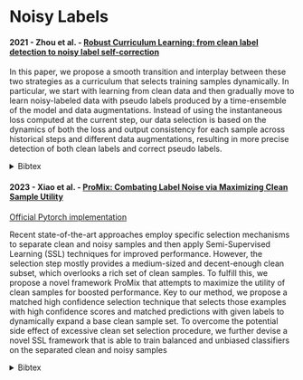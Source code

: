 # Noisy Labels

#### 2021 - Zhou et al. - [Robust Curriculum Learning: from clean label detection to noisy label self-correction](https://openreview.net/forum?id=lmTWnm3coJJ)

In this paper, we propose a smooth transition and interplay between these two strategies as a curriculum that selects training samples dynamically. In particular, we start with learning from clean data and then gradually move to learn noisy-labeled data with pseudo labels produced by a time-ensemble of the model and data augmentations. Instead of using the instantaneous loss computed at the current step, our data selection is based on the dynamics of both the loss and output consistency for each sample across historical steps and different data augmentations, resulting in more precise detection of both clean labels and correct pseudo labels. 

<details>
<summary>Bibtex</summary>
```
@inproceedings{ZhouRobust2021,
title={Robust Curriculum Learning: from clean label detection to noisy label self-correction},
author={Tianyi Zhou and Shengjie Wang and Jeff Bilmes},
booktitle={International Conference on Learning Representations},
year={2021},
url={https://openreview.net/forum?id=lmTWnm3coJJ}
}
```
</details>

#### 2023 - Xiao et al. - [ProMix: Combating Label Noise via Maximizing Clean Sample Utility](https://arxiv.org/abs/2207.10276v4)

[Official Pytorch implementation](https://github.com/justherozen/promix)

Recent state-of-the-art approaches employ specific selection mechanisms to separate clean and noisy samples and then apply Semi-Supervised Learning (SSL) techniques for improved performance. However, the selection step mostly provides a medium-sized and decent-enough clean subset, which overlooks a rich set of clean samples. To fulfill this, we propose a novel framework ProMix that attempts to maximize the utility of clean samples for boosted performance. Key to our method, we propose a matched high confidence selection technique that selects those examples with high confidence scores and matched predictions with given labels to dynamically expand a base clean sample set. To overcome the potential side effect of excessive clean set selection procedure, we further devise a novel SSL framework that is able to train balanced and unbiased classifiers on the separated clean and noisy samples

<details>
<summary>Bibtex</summary>
```
@inproceedings{XiaoProMix2023,
  title     = {ProMix: Combating Label Noise via Maximizing Clean Sample Utility},
  author    = {Xiao, Ruixuan and Dong, Yiwen and Wang, Haobo and Feng, Lei and Wu, Runze and Chen, Gang and Zhao, Junbo},
  booktitle = {Proceedings of the Thirty-Second International Joint Conference on
               Artificial Intelligence, {IJCAI-23}},
  publisher = {International Joint Conferences on Artificial Intelligence Organization},
  editor    = {Edith Elkind},
  pages     = {4442--4450},
  year      = {2023},
  month     = {8},
  note      = {Main Track},
  doi       = {10.24963/ijcai.2023/494},
  url       = {https://doi.org/10.24963/ijcai.2023/494},
}
```
</details>